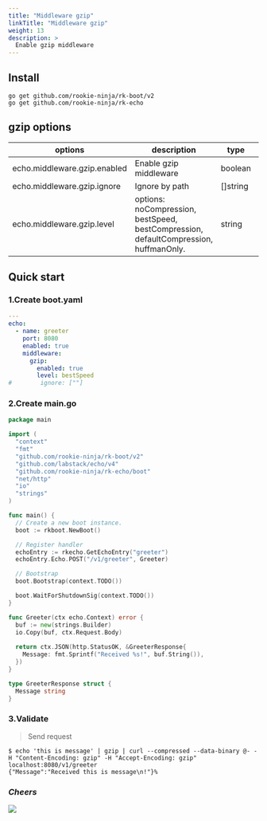 ```yaml
---
title: "Middleware gzip"
linkTitle: "Middleware gzip"
weight: 13
description: >
  Enable gzip middleware
---
```


## Install
```shell script
go get github.com/rookie-ninja/rk-boot/v2
go get github.com/rookie-ninja/rk-echo
```

## gzip options
| options                      | description                                                                          | type     | default            |
|------------------------------|--------------------------------------------------------------------------------------|----------|--------------------|
| echo.middleware.gzip.enabled | Enable gzip middleware                                                               | boolean  | false              |
| echo.middleware.gzip.ignore  | Ignore by path                                                                       | []string | []                 |
| echo.middleware.gzip.level   | options: noCompression, bestSpeed, bestCompression, defaultCompression, huffmanOnly. | string   | defaultCompression |

## Quick start
### 1.Create boot.yaml
```yaml
---
echo:
  - name: greeter
    port: 8080
    enabled: true
    middleware:
      gzip:
        enabled: true
        level: bestSpeed
#        ignore: [""]
```

### 2.Create main.go
```go
package main

import (
  "context"
  "fmt"
  "github.com/rookie-ninja/rk-boot/v2"
  "github.com/labstack/echo/v4"
  "github.com/rookie-ninja/rk-echo/boot"
  "net/http"
  "io"
  "strings"
)

func main() {
  // Create a new boot instance.
  boot := rkboot.NewBoot()

  // Register handler
  echoEntry := rkecho.GetEchoEntry("greeter")
  echoEntry.Echo.POST("/v1/greeter", Greeter)

  // Bootstrap
  boot.Bootstrap(context.TODO())

  boot.WaitForShutdownSig(context.TODO())
}

func Greeter(ctx echo.Context) error {
  buf := new(strings.Builder)
  io.Copy(buf, ctx.Request.Body)
  
  return ctx.JSON(http.StatusOK, &GreeterResponse{
    Message: fmt.Sprintf("Received %s!", buf.String()),
  })
}

type GreeterResponse struct {
  Message string
}
```

### 3.Validate
> Send request

```shell script
$ echo 'this is message' | gzip | curl --compressed --data-binary @- -H "Content-Encoding: gzip" -H "Accept-Encoding: gzip" localhost:8080/v1/greeter
{"Message":"Received this is message\n!"}%
```

### _**Cheers**_
![](/rk-boot/user-guide/cheers.png)